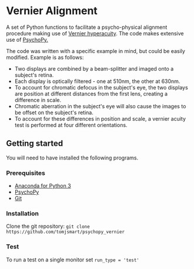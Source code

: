 # Vernier Alignment
A set of Python functions to facilitate a psycho-physical alignment procedure making use of [Vernier hyperacuity](https://en.wikipedia.org/wiki/Vernier_acuity). The code makes extensive use of [PsychoPy.](https://github.com/psychopy/psychopy)

The code was written with a specific example in mind, but could be easily modified. Example is as follows:
* Two displays are combined by a beam-splitter and imaged onto a subject's retina. 
* Each display is optically filtered - one at 510nm, the other at 630nm. 
* To account for chromatic defocus in the subject's eye, the two displays are position at different distances from the first lens, creating a difference in scale.
* Chromatic aberration in the subject's eye will also cause the images to be offset on the subject's retina.
* To account for these differences in position and scale, a vernier acuity test is performed at four different orientations.

## Getting started 
You will need to have installed the following programs.

### Prerequisites
* [Anaconda for Python 3](https://www.anaconda.com/distribution/)
* [PsychoPy](https://github.com/psychopy/psychopy)
* [Git](https://git-scm.com/download/win)

### Installation 
Clone the git repository: `git clone https://github.com/tomjsmart/psychopy_vernier`

### Test
To run a test on a single monitor set `run_type = 'test'`
